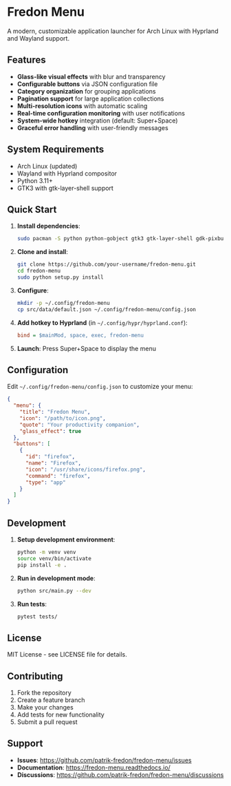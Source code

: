 # Fredon Menu

A modern, customizable application launcher for Arch Linux with Hyprland and Wayland support.

## Features

- **Glass-like visual effects** with blur and transparency
- **Configurable buttons** via JSON configuration file
- **Category organization** for grouping applications
- **Pagination support** for large application collections
- **Multi-resolution icons** with automatic scaling
- **Real-time configuration monitoring** with user notifications
- **System-wide hotkey** integration (default: Super+Space)
- **Graceful error handling** with user-friendly messages

## System Requirements

- Arch Linux (updated)
- Wayland with Hyprland compositor
- Python 3.11+
- GTK3 with gtk-layer-shell support

## Quick Start

1. **Install dependencies**:
   ```bash
   sudo pacman -S python python-gobject gtk3 gtk-layer-shell gdk-pixbuf2 python-pillow
   ```

2. **Clone and install**:
   ```bash
   git clone https://github.com/your-username/fredon-menu.git
   cd fredon-menu
   sudo python setup.py install
   ```

3. **Configure**:
   ```bash
   mkdir -p ~/.config/fredon-menu
   cp src/data/default.json ~/.config/fredon-menu/config.json
   ```

4. **Add hotkey to Hyprland** (in `~/.config/hypr/hyprland.conf`):
   ```ini
   bind = $mainMod, space, exec, fredon-menu
   ```

5. **Launch**: Press Super+Space to display the menu

## Configuration

Edit `~/.config/fredon-menu/config.json` to customize your menu:

```json
{
  "menu": {
    "title": "Fredon Menu",
    "icon": "/path/to/icon.png",
    "quote": "Your productivity companion",
    "glass_effect": true
  },
  "buttons": [
    {
      "id": "firefox",
      "name": "Firefox",
      "icon": "/usr/share/icons/firefox.png",
      "command": "firefox",
      "type": "app"
    }
  ]
}
```

## Development

1. **Setup development environment**:
   ```bash
   python -m venv venv
   source venv/bin/activate
   pip install -e .
   ```

2. **Run in development mode**:
   ```bash
   python src/main.py --dev
   ```

3. **Run tests**:
   ```bash
   pytest tests/
   ```

## License

MIT License - see LICENSE file for details.

## Contributing

1. Fork the repository
2. Create a feature branch
3. Make your changes
4. Add tests for new functionality
5. Submit a pull request

## Support

- **Issues**: https://github.com/patrik-fredon/fredon-menu/issues
- **Documentation**: https://fredon-menu.readthedocs.io/
- **Discussions**: https://github.com/patrik-fredon/fredon-menu/discussions